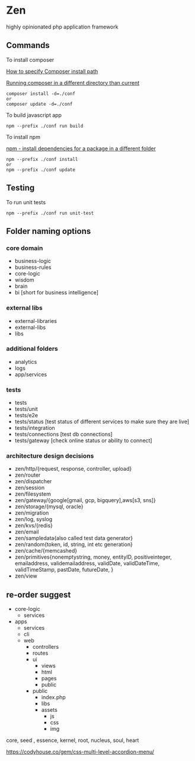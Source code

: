 # Zen 

highly opinionated php application framework

## Commands

To install composer

[How to specify Composer install path](https://stackoverflow.com/questions/11883374/how-to-specify-composer-install-path)

[Running composer in a different directory than current](https://stackoverflow.com/questions/33080068/running-composer-in-a-different-directory-than-current)

```
composer install -d=./conf
or
composer update -d=./conf
```

To build javascript app

```
npm --prefix ./conf run build
```

To install npm

[npm - install dependencies for a package in a different folder](https://stackoverflow.com/questions/13498403/npm-install-dependencies-for-a-package-in-a-different-folder)

```
npm --prefix ./conf install
or
npm --prefix ./conf update
```

## Testing

To run unit tests

```
npm --prefix ./conf run unit-test
```

## Folder naming options

### core domain

- business-logic
- business-rules
- core-logic
- wisdom
- brain
- bi [short for business intelligence]

### external libs

- external-libraries
- external-libs
- libs

### additional folders

- analytics
- logs
- app/services

### tests 

- tests
- tests/unit
- tests/e2e
- tests/status [test status of different services to make sure they are live]
- tests/integration
- tests/connections [test db connections]
- tests/gateway [check online status or ability to connect]


### architecture design decisions

- zen/http/{request, response, controller, upload}
- zen/router
- zen/dispatcher
- zen/session
- zen/filesystem
- zen/gateway/{google[gmail, gcp, bigquery],aws[s3, sns]}
- zen/storage/{mysql, oracle}
- zen/migration
- zen/log, syslog
- zen/kvs/{redis}
- zen/email
- zen/sampledata{also called test data generator}
- zen/random{token, id, string, int etc generation}
- zen/cache/{memcashed}
- zen/primitives{nonemptystring, money, entityID, positiveinteger, emailaddress, validemailaddress, validDate, validDateTime, validTimeStamp, pastDate, futureDate,  }
- zen/view

## re-order suggest

- core-logic
  - services
- apps
  - services
  - cli
  - web
    - controllers
    - routes
    - ui 
      - views
      - html
      - pages
      - public
    - public
      - index.php
      - libs
      - assets
        - js
        - css
        - img  
        
        
core, seed , essence, kernel, root, nucleus, soul, heart
        
https://codyhouse.co/gem/css-multi-level-accordion-menu/        
        